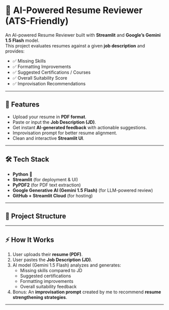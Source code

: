 # 📄 AI-Powered Resume Reviewer (ATS-Friendly)

An AI-powered Resume Reviewer built with **Streamlit** and **Google’s Gemini 1.5 Flash** model.  
This project evaluates resumes against a given **job description** and provides:  
- ✅ Missing Skills  
- ✅ Formatting Improvements  
- ✅ Suggested Certifications / Courses  
- ✅ Overall Suitability Score  
- ✅ Improvisation Recommendations  

---

## 🚀 Features
- Upload your resume in **PDF format**.
- Paste or input the **Job Description (JD)**.
- Get instant **AI-generated feedback** with actionable suggestions.
- Improvisation prompt for better resume alignment.
- Clean and interactive **Streamlit UI**.

---

## 🛠️ Tech Stack
- **Python** 🐍
- **Streamlit** (for deployment & UI)
- **PyPDF2** (for PDF text extraction)
- **Google Generative AI (Gemini 1.5 Flash)** (for LLM-powered review)
- **GitHub + Streamlit Cloud** (for hosting)

---

## 📂 Project Structure

---

## ⚡ How It Works
1. User uploads their **resume (PDF)**.  
2. User pastes the **Job Description (JD)**.  
3. AI model (Gemini 1.5 Flash) analyzes and generates:  
   - Missing skills compared to JD  
   - Suggested certifications  
   - Formatting improvements  
   - Overall suitability feedback  
4. Bonus: An **improvisation prompt** created by me to recommend **resume strengthening strategies**.  

---

